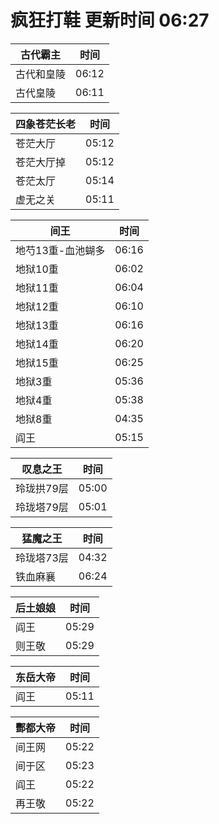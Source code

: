 # 疯狂打鞋 更新时间 06:27

| 古代霸主   | 时间    |
|--------|-------|
| 古代和皇陵 | 06:12 |
| 古代皇陵 | 06:11 |

| 四象苍茫长老   | 时间    |
|--------|-------|
| 苍茫大厅 | 05:12 |
| 苍茫大厅掉 | 05:12 |
| 苍茫太厅 | 05:14 |
| 虚无之关 | 05:11 |

| 间王   | 时间    |
|--------|-------|
| 地芍13重-血池蝴多 | 06:16 |
| 地狱10重 | 06:02 |
| 地狱11重 | 06:04 |
| 地狱12重 | 06:10 |
| 地狱13重 | 06:16 |
| 地狱14重 | 06:20 |
| 地狱15重 | 06:25 |
| 地狱3重 | 05:36 |
| 地狱4重 | 05:38 |
| 地狱8重 | 04:35 |
| 阎王 | 05:15 |

| 叹息之王   | 时间    |
|--------|-------|
| 玲珑拱79层 | 05:00 |
| 玲珑塔79层 | 05:01 |

| 猛魔之王   | 时间    |
|--------|-------|
| 玲珑塔73层 | 04:32 |
| 铁血麻襄 | 06:24 |

| 后土娘娘   | 时间    |
|--------|-------|
| 阎王 | 05:29 |
| 则王敬 | 05:29 |

| 东岳大帝   | 时间    |
|--------|-------|
| 阎王 | 05:11 |

| 酆都大帝   | 时间    |
|--------|-------|
| 间王网 | 05:22 |
| 间于区 | 05:23 |
| 阎王 | 05:22 |
| 再王敬 | 05:22 |